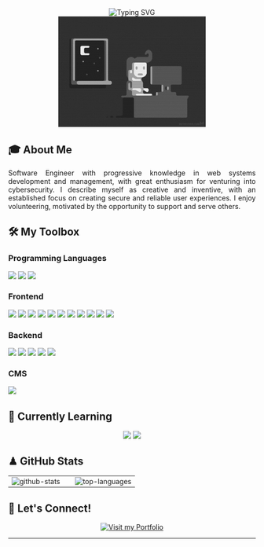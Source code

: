 <div align="center">
  <img src="https://readme-typing-svg.herokuapp.com?font=Fira+Code&weight=500&size=40&pause=1000&color=000000&center=true&vCenter=true&width=600&height=100&lines=Full+Stack+Developer;Cybersecurity+Enthusiast;Creative+by+Nature" alt="Typing SVG" />
</div>

<div align="center">
  <img src="banner.gif" width="300">
</div>

## 🎓 About Me

<div align="justify">
Software Engineer with progressive knowledge in web systems development and management, with great enthusiasm for venturing into cybersecurity. I describe myself as creative and inventive, with an established focus on creating secure and reliable user experiences. I enjoy volunteering, motivated by the opportunity to support and serve others.
</div>

## 🛠️ My Toolbox

### Programming Languages

<div align="left">
  <img src="https://img.shields.io/badge/JavaScript-000000?style=for-the-badge&logo=javascript&logoColor=white" height="24">
  <img src="https://img.shields.io/badge/TypeScript-000000?style=for-the-badge&logo=typescript&logoColor=white" height="24">
  <img src="https://img.shields.io/badge/PHP-000000?style=for-the-badge&logo=php&logoColor=white" height="24">
</div>

### Frontend

<div align="left">
  <img src="https://img.shields.io/badge/HTML5-000000?style=for-the-badge&logo=html5&logoColor=white" height="24">
  <img src="https://img.shields.io/badge/CSS3-000000?style=for-the-badge&logo=css&logoColor=white" height="24">
  <img src="https://img.shields.io/badge/Bootstrap-000000?style=for-the-badge&logo=bootstrap&logoColor=white" height="24">
  <img src="https://img.shields.io/badge/Tailwind-000000?style=for-the-badge&logo=tailwind-css&logoColor=white" height="24">
  <img src="https://img.shields.io/badge/React-000000?style=for-the-badge&logo=react&logoColor=white" height="24">
  <img src="https://img.shields.io/badge/Redux-000000?style=for-the-badge&logo=redux&logoColor=white" height="24">  
 <img src="https://img.shields.io/badge/Zustand-000000?style=for-the-badge&logo=zustand&logoColor=white" height="24">
  <img src="https://img.shields.io/badge/ReactQuery-000000?style=for-the-badge&logo=reactquery&logoColor=white" height="24">
  <img src="https://img.shields.io/badge/Shadcn-000000?style=for-the-badge&logo=shadcn/ui&logoColor=white" height="24">
  <img src="https://img.shields.io/badge/Radix-000000?style=for-the-badge&logo=radix-ui&logoColor=white" height="24">
  <img src="https://img.shields.io/badge/Next.js-000000?style=for-the-badge&logo=nextdotjs&logoColor=white" height="24">
</div>

### Backend

<div align="left">
  <img src="https://img.shields.io/badge/Node.js-000000?style=for-the-badge&logo=node.js&logoColor=white" height="24">
  <img src="https://img.shields.io/badge/Laravel-000000?style=for-the-badge&logo=laravel&logoColor=white" height="24">
  <img src="https://img.shields.io/badge/Express-000000?style=for-the-badge&logo=express&logoColor=white" height="24">
  <img src="https://img.shields.io/badge/MySQL-000000?style=for-the-badge&logo=mysql&logoColor=white" height="24">
  <img src="https://img.shields.io/badge/MongoDB-000000?style=for-the-badge&logo=mongodb&logoColor=white" height="24">
</div>

### CMS

<div align="left">
  <img src="https://img.shields.io/badge/Wordpress-000000?style=for-the-badge&logo=wordpress&logoColor=white" height="24">
</div>

## 📓 Currently Learning

<div align="center">
  <img src="https://img.shields.io/badge/ReactNative-000000?style=for-the-badge&logo=react&logoColor=white" height="24">
  <img src="https://img.shields.io/badge/Expo-000000?style=for-the-badge&logo=expo&logoColor=white" height="24">  
</div>

## ♟ GitHub Stats

<table>
  <tr>
    <td width="50%">
      <img height="180em" src="https://github-readme-stats-7yhlrmemk-1chooo.vercel.app/api?username=jfpanchi&theme=dark&count_private=true&hide_border=true&line_height=20" alt="github-stats" />
    </td>
    <td width="50%">
      <img height="180em" src="https://github-readme-stats-7yhlrmemk-1chooo.vercel.app/api/top-langs/?username=jfpanchi&hide=jupyter%20notebook,html&layout=compact&theme=dark&count_private=true&hide_border=true" alt="top-languages" />
    </td>
  </tr>
</table>

## 🔌 Let's Connect!

<div align="center">
  <a href="https://jefferson-panchi.vercel.app/" target="_blank">
    <img src="https://img.shields.io/badge/Portfolio-000000?style=for-the-badge&logo=About.me&logoColor=white" alt="Visit my Portfolio" />
  </a>
</div>

---
